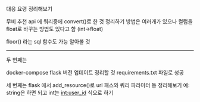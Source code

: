 대응 요령 정리해보기

무비 추천 api 에 쿼리중에 convert()로 한 것 정리하기
방법은 여러개가 있으나 컬럼을 float로 바꾸는 방법도 있다고 함 (int->float)

floor() 라는 sql 함수도 가능 알아볼 것 

___
두 번째는 

docker-compose flask 버전 업데이트 정리할 것 requirements.txt 파일로 성공


세 번째는 
flask 에서 
add_resource()로 url 패스와 쿼리 파라미터 등 정리해보기
예:
string은 <string> 하면 되고 
int는 <int:user_id> 식으로 하기